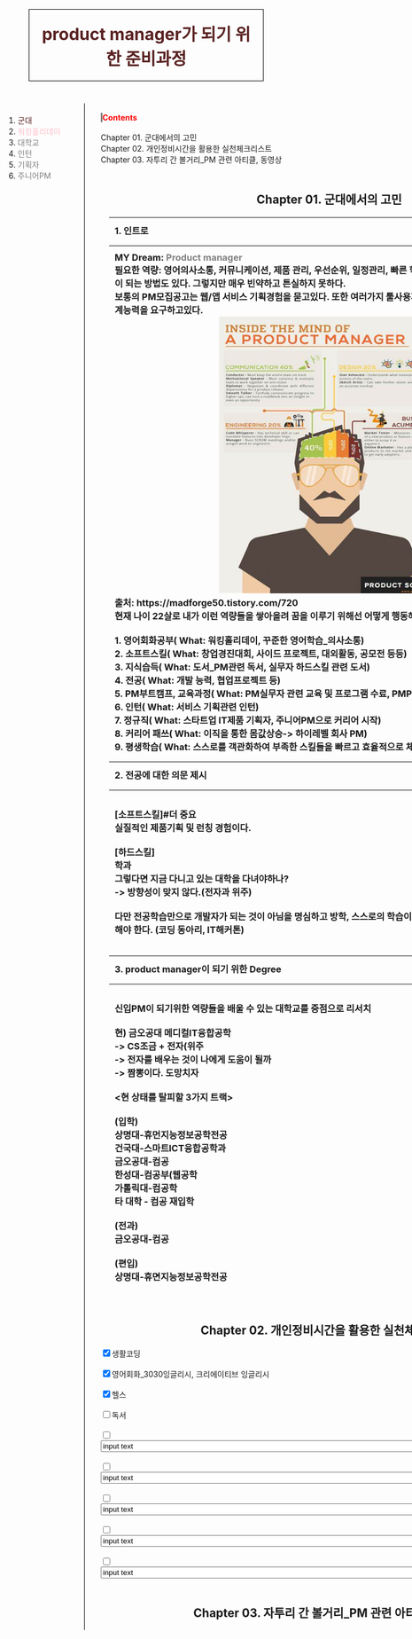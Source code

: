 <!doctype html>

<html>
<head>
	<title>나의 꿈, PM을 향하여</title>
	<meta charset="utf-8" />
	<style>
		h1{
		  color: rgba(89, 33, 33, 1);
		  border: 1px solid black;
		  margin:40px;
		  padding:20px;
		  font-size:30px;
		  text-align: center;
		}
		#active{
		color: rgba(89, 33, 33, 1);
		}
		.saw{
		color: pink;
		}
		a{
		color:gray;
		text-decoration: none;
		}
		h3{
		text-align: left;
		border-top: 2px solid gray;
		border-top: 2px solid gray;
		margin:15px;
		padding:10px;
		padding-bottom: 0;
		}
		ol{
		  border-right:1px solid black;
		  width: 100px;
		  margin:0;
		  padding: 20px;
		}
		#grid{
		  display: grid;
		  grid-template-columns: 150px 1fr;
		}
		#cont{
		  color: red;
		  border-left:1px solid gray;
		  border-left-width: medium;
		}
		#article{
		  margin-left: 20px;
		}
		h2{
		  text-align: center;
		}
	</style>
</head>
<body>
	<h1>product manager가 되기 위한 준비과정</h1>
	<div id="grid">
		<ol>
			<li><a href="군대.html"  class="saw" id="active">군대</a></li>
			<li><a href="워킹홀리데이.html" class="saw">워킹홀리데이</a></li>
			<li><a href="대학교.html">대학교</a></li>
			<li><a href="인턴.html">인턴</a></li>
			<li><a href="기획자.html">기획자</a></li>
			<li><a href="주니어PM.html">주니어PM</a></li>
		</ol>
		<div id="article"><br>
		<div id="cont"><strong>Contents</strong></div><br>
			<div>
				Chapter 01. 군대에서의 고민<br>
				Chapter 02. 개인정비시간을 활용한 실천체크리스트<br>
				Chapter 03. 자투리 간 볼거리_PM 관련 아티클, 동영상<br><br>
			</div>
		<h2>Chapter 01. 군대에서의 고민</h2>
		<p>
			<h3>1. 인트로<h3>
			MY Dream: <a href="https://madforge50.tistory.com/720">Product manager</a>
			<br>필요한 역량: 영어의사소통, 커뮤니케이션, 제품 관리, 우선순위, 일정관리, 빠른 학습 등 매우 많다.
			바로 주니어PM이 되는 방법도 있다. 그렇지만 매우 빈약하고 튼실하지 못하다.<br>보통의 PM모집공고는 웹/앱 서비스 기획경험을 묻고있다.
			또한 여러가지 툴사용과 함께 기본적인 UI/UX기획 및 설계능력을 요구하고있다.<br><div style="text-align: center"><img src="PM.jpg" style="width:400px; height:500px;" /></div>
			출처: https://madforge50.tistory.com/720<br>현재 나이 22살로 내가 이런 역량들을 쌓아올려 꿈을 이루기 위해선 어떻게 행동해야하는가.<br><br>
			1. 영어회화공부( What: 워킹홀리데이, 꾸준한 영어학습_의사소통)<br>
			2. 소프트스킬( What: 창업경진대회, 사이드 프로젝트, 대외활동, 공모전 등등)<br>
			3. 지식습득( What: 도서_PM관련 독서, 실무자 하드스킬 관련 도서)<br>
			4. 전공( What: 개발 능력, 협업프로젝트 등)<br>
			5. PM부트캠프, 교육과정( What: PM실무자 관련 교육 및 프로그램 수료, PMP자격증)<br>
			6. 인턴( What: 서비스 기획관련 인턴)<br>
			7. 정규직( What: 스타트업 IT제품 기획자, 주니어PM으로 커리어 시작)<br>
			8. 커리어 패쓰( What: 이직을 통한 몸값상승-> 하이레벨 회사 PM)<br>
			9. 평생학습( What: 스스로를 객관화하여 부족한 스킬들을 빠르고 효율적으로 체화<br>
			<h3>2. 전공에 대한 의문 제시<h3><br>
			[소프트스킬]#더 중요<br>
			실질적인 제품기획 및 런칭 경험이다.<br><br>
			[하드스킬]<br>
			학과<br>
			그렇다면 지금 다니고 있는 대학을 다녀야하나?<br>
			-> 방향성이 맞지 않다.(전자과 위주)<br><br>
			다만 전공학습만으로 개발자가 되는 것이 아님을 명심하고
			방학, 스스로의 학습이 매우 중요하다는 사실을 항상 인지해야 한다.
			(코딩 동아리, IT해커톤)<br><br>
			<h3>3. product manager이 되기 위한 Degree<h3><br>
			신입PM이 되기위한 역량들을 배울 수 있는 대학교를 중점으로 리서치<br><br>
			현) 금오공대 메디컬IT융합공학<br>
			-> CS조금 + 전자(위주<br>
			-> 전자를 배우는 것이 나에게 도움이 될까<br>
			-> 짬뽕이다. 도망치자<br><br>
			<현 상태를 탈피할 3가지 트랙><br><br>
			(입학)<br>
			상명대-휴먼지능정보공학전공<br>
			건국대-스마트ICT융합공학과<br>
			금오공대-컴공<br>
			한성대-컴공부(웹공학<br>
			가톨릭대-컴공학<br>
			타 대학 - 컴공 재입학<br><br>
			(전과)<br>
			금오공대-컴공<br><br>
			(편입)<br>
			상명대-휴면지능정보공학전공<br><br><br>
			<h2>Chapter 02. 개인정비시간을 활용한 실천체크리스트</h2>
			<input type="checkbox" name="check" value="list1" checked="on">생활코딩<br><br>
			<input type="checkbox" name="check" value="list2" checked="on">영어회화_3030잉글리시, 크리에이티브 잉글리시<br><br>
			<input type="checkbox" name="check" value="list3" checked="on">헬스<br><br>
			<input type="checkbox" name="check" value="list4">독서<br><br>
			<input type="checkbox"><input type="text" size=100 value="input text"><br><br>
			<input type="checkbox"><input type="text" size=100 value="input text"><br><br>
			<input type="checkbox"><input type="text" size=100 value="input text"><br><br>
			<input type="checkbox"><input type="text" size=100 value="input text"><br><br>
			<input type="checkbox"><input type="text" size=100 value="input text"><br><br>
			<h2>Chapter 03. 자투리 간 볼거리_PM 관련 아티클, 동영상</h2>
		</p>
	</div>
</div>
</body>
<html>

